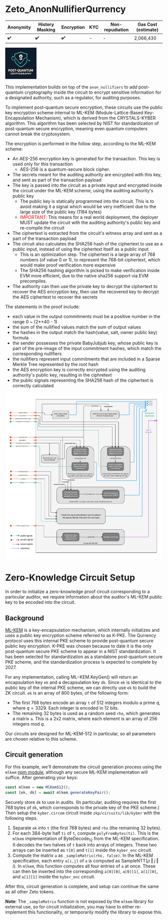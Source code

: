 # Zeto_AnonNullifierQurrency

| Anonymity          | History Masking    | Encryption         | KYC | Non-repudiation | Gas Cost (estimate) |
| ------------------ | ------------------ | ------------------ | --- | --------------- | ------------------- |
| :heavy_check_mark: | :heavy_check_mark: | :heavy_check_mark: | -   | -               | 2,066,430           |

![pqc](../images/pqc-dark-100px.png)

This implementation builds on top of the `anon_nullifiers` to add post-quantum cryptography inside the circuit to encrypt sensitive information for a designated authority, such as a regulator, for auditing purposes.

To implement post-quantum secure encryption, these circuits use the public key encryption scheme internal to ML-KEM (Module-Lattice-Based Key-Encapsulation Mechanism), which is derived from the CRYSTALS-KYBER algorithm. This algorithm has been selected by NIST for standardization of post-quantum secure encryption, meaning even quantum computers cannot break the cryptosystem.

The encryption is performed in the follow step, according to the ML-KEM scheme:

- An AES-256 encryption key is generated for the transaction. This key is used only for this transaction
    - AES-256 is a quantum-secure block cipher.
- The secrets meant for the auditing authority are encrypted with this key, and sent as part of the transaction payload
- The key is passed into the circuit as a private input and encrypted inside the circuit under the ML-KEM scheme, using the auditing authority's public key
    - The public key is statically programmed into the circuit. This is to avoid making it a signal which would be very inefficient due to the large size of the public key (1184 bytes)
    - <span style="color:red">IMPORTANT:</span> This means for a real world deployment, the deployer MUST update the circuit with the auditing authority's public key and re-compile the circuit
- The ciphertext is extracted from the circuit's witness array and sent as a part of the transaction payload
- The circuit also calculates the SHA256 hash of the ciphertext to use as a public input, instead of using the ciphertext itself as a public input
    - This is an optimization step. The ciphertext is a large array of 768 numbers (of value 0 or 1), to represent the 768-bit ciphertext, which would make proof verification more expensive
    - The SHA256 hashing algorithm is picked to make verification inside EVM more efficient, due to the native sha256 support via EVM precompiles.
- The authority can then use the private key to decrypt the ciphertext to recover the AES encryption key, then use the recovered key to decrypt the AES ciphertext to recover the secrets

The statements in the proof include:

- each value in the output commitments must be a positive number in the range 0 ~ (2\*\*40 - 1)
- the sum of the nullified values match the sum of output values
- the hashes in the output match the hash(value, salt, owner public key) formula
- the sender possesses the private BabyJubjub key, whose public key is part of the pre-image of the input commitment hashes, which match the corresponding nullifiers
- the nullifiers represent input commitments that are included in a Sparse Merkle Tree represented by the root hash
- the AES encryption key is correctly encrypted using the auditing authority's public key, resulting in the ciphretext
- the public signals representing the SHA256 hash of the ciphertext is correctly calculated

![wiring_anon_nullifier_qurrency](../images/circuit_wiring_anon_nullifier_qurrency.jpg)

# Zero-Knowledge Circuit Setup

In order to initialize a zero-knowledge proof circuit corresponding to a particular auditor, we require information about the auditor's ML-KEM public key to be encoded into the circuit.

## Background

[ML-KEM](https://nvlpubs.nist.gov/nistpubs/FIPS/NIST.FIPS.203.pdf) is a key-encapsulation mechanism, which internally initializes and uses a public key encryption scheme referred to as K-PKE. The Qurrency protocol uses this internal PKE scheme to provide post-quantum secure public key encryption. K-PKE was chosen because to date it is the only post-quantum secure PKE scheme to appear in a NIST standardization. It has been selected for standardization as a standalone post-quantum secure PKE scheme, and the standardization process is expected to complete by 2027.

For any implementation, calling $\mathsf{ML\mathrm{-}KEM}.\mathsf{KeyGen}()$ will return an encapsulation key `ek` and a decapsulation key `dk`. Since `ek` is identical to the public key of the internal PKE scheme, we can directly use `ek` to build the ZK circuit. `ek` is an array of 800 bytes, of the following form:

- The first 768 bytes encode an array `t` of 512 integers modulo a prime $q$, where $q = 3329$. Each integer is encoded in 12 bits.
- The remaining 32 bytes is used as a random seed `rho`, which generates a matrix `a`. This is a 2x2 matrix, where each element is an array of 256 integers mod $q$.

Our circuits are designed for ML-KEM-512 in particular, so all parameters are chosen relative to this scheme.

## Circuit generation

For this example, we'll demonstrate the circuit generation process using the `mlkem` [npm module](https://www.npmjs.com/package/mlkem), although any secure ML-KEM implementation will suffice. After generating your keys:

```javascript
const mlkem = new MlKem512();
const [ek, dk] = await mlkem.generateKeyPair();
```

Securely store `dk` to use in audits. (In particular, auditing requires the first 768 bytes of `dk`, which corresponds to the private key of the PKE scheme.) Then setup the `kyber.circom` circuit inside `zkp/circuits/lib/kyber` with the following steps.

1. Separate `ek` into `t` (the first 768 bytes) and `rho` (the remaining 32 bytes).
2. For each 384-byte half `ti` of `t`, compute `polyFromBytes(ti)`. This is the `mlkem` implementation of $\mathsf{ByteDecode}_{12}$ from the ML-KEM specification. It decodes the two halves of `t` back into arrays of integers. These two arrays can be inserted as `t[0]` and `t[1]` inside the `kyber_enc` circuit.
3. Compute the matrix `a` as `_sampleMatrix(rho, false)`. In the ML-KEM specification, each entry `a[i,j]` of `a` is computed as $\mathsf{SampleNTT}(\rho \mathbin\Vert j \mathbin\Vert i)$. In `mlkem`, this function computes all four entries of `a` at once. These can then be inserted into the corresponding `a[0][0]`, `a[0][1]`, `a[1][0]`, and `a[1][1]` inside the `kyber_enc` circuit.

After this, circuit generation is complete, and setup can continue the same as all other Zeto tokens.

**Note**: The `_sampleMatrix` function is not exposed by the `mlkem` library for external use, so for circuit initialization, you may have to either re-implement this functionality, or temporarily modify the library to expose this.
